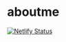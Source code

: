 # aboutme

[![Netlify Status](https://api.netlify.com/api/v1/badges/faac6669-8428-4c9c-8eaf-a93e7112be5b/deploy-status)](https://app.netlify.com/sites/hopefullyme/deploys)
